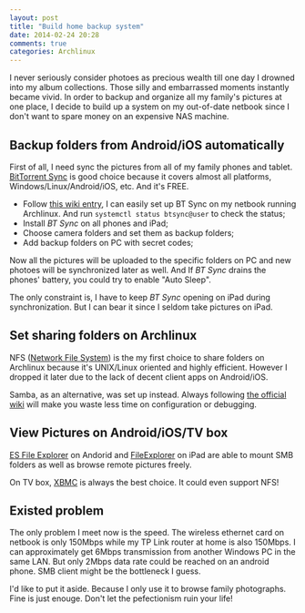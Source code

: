```yaml
---
layout: post
title: "Build home backup system"
date: 2014-02-24 20:28
comments: true
categories: Archlinux
---
```


I never seriously consider photoes as precious wealth till one day I drowned into my album collections. Those silly and embarrassed moments instantly became vivid. In order to backup and organize all my family's pictures at one place, I decide to build up a system on my out-of-date netbook since I don't want to spare money on an expensive NAS machine.

<!--more-->

## Backup folders from Android/iOS automatically

First of all, I need sync the pictures from all of my family phones and tablet. [BitTorrent Sync](http://www.bittorrent.com/sync) is good choice because it covers almost all platforms, Windows/Linux/Android/iOS, etc. And it's FREE.

* Follow [this wiki entry](https://wiki.archlinux.org/index.php/BitTorrent_Sync), I can easily set up BT Sync on my netbook running Archlinux. And run `systemctl status btsync@user` to check the status;
* Install *BT Sync* on all phones and iPad;
* Choose camera folders and set them as backup folders;
* Add backup folders on PC with secret codes;

Now all the pictures will be uploaded to the specific folders on PC and new photoes will be synchronized later as well. And If *BT Sync* drains the phones' battery, you could try to enable "Auto Sleep".

The only constraint is, I have to keep *BT Sync* opening on iPad during synchronization. But I can bear it since I seldom take pictures on iPad.

## Set sharing folders on Archlinux

NFS ([Network File System](https://wiki.archlinux.org/index.php/Nfs)) is the my first choice to share folders on Archlinux because it's UNIX/Linux oriented and highly efficient. However I dropped it later due to the lack of decent client apps on Android/iOS.

Samba, as an alternative, was set up instead. Always following [the official wiki](https://wiki.archlinux.org/index.php/SMB) will make you waste less time on configuration or debugging.

## View Pictures on Android/iOS/TV box

[ES File Explorer](https://play.google.com/store/apps/details?id=com.estrongs.android.pop&hl=en) on Andorid and [FileExplorer](https://itunes.apple.com/us/app/fileexplorer-free/id510282524?mt=8) on iPad are able to mount SMB folders as well as browse remote pictures freely.

On TV box, [XBMC](http://xbmc.org/) is always the best choice. It could even support NFS! 

## Existed problem

The only problem I meet now is the speed. The wireless ethernet card on netbook is only 150Mbps while my TP Link router at home is also 150Mbps. I can approximately get 6Mbps transmission from another Windows PC in the same LAN. But only 2Mbps data rate could be reached on an android phone. SMB client might be the bottleneck I guess. 

I'd like to put it aside. Because I only use it to browse family photographs. Fine is just enouge. Don't let the pefectionism ruin your life!
